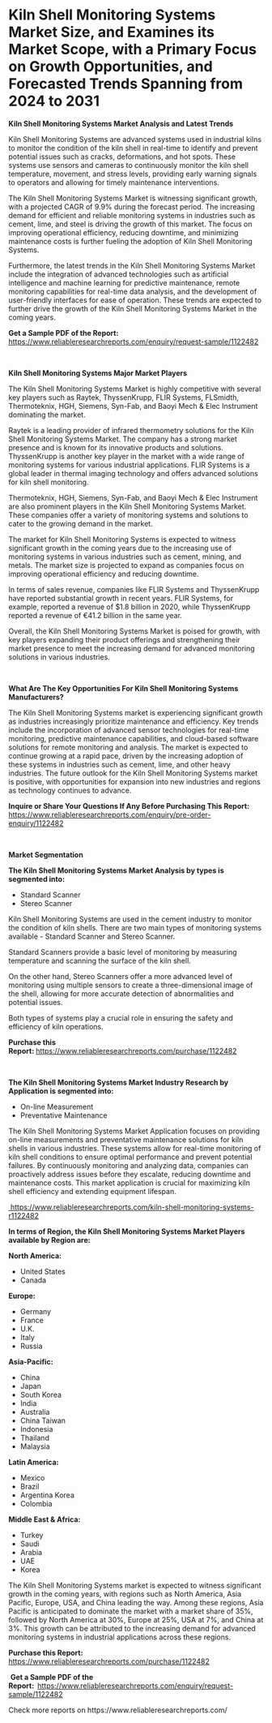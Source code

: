 <p><h1>Kiln Shell Monitoring Systems Market Size, and Examines its Market Scope, with a Primary Focus on Growth Opportunities, and Forecasted Trends Spanning from 2024 to 2031</h1></p><p><strong>Kiln Shell Monitoring Systems Market Analysis and Latest Trends</strong></p>
<p><p>Kiln Shell Monitoring Systems are advanced systems used in industrial kilns to monitor the condition of the kiln shell in real-time to identify and prevent potential issues such as cracks, deformations, and hot spots. These systems use sensors and cameras to continuously monitor the kiln shell temperature, movement, and stress levels, providing early warning signals to operators and allowing for timely maintenance interventions.</p><p>The Kiln Shell Monitoring Systems Market is witnessing significant growth, with a projected CAGR of 9.9% during the forecast period. The increasing demand for efficient and reliable monitoring systems in industries such as cement, lime, and steel is driving the growth of this market. The focus on improving operational efficiency, reducing downtime, and minimizing maintenance costs is further fueling the adoption of Kiln Shell Monitoring Systems.</p><p>Furthermore, the latest trends in the Kiln Shell Monitoring Systems Market include the integration of advanced technologies such as artificial intelligence and machine learning for predictive maintenance, remote monitoring capabilities for real-time data analysis, and the development of user-friendly interfaces for ease of operation. These trends are expected to further drive the growth of the Kiln Shell Monitoring Systems Market in the coming years.</p></p>
<p><strong>Get a Sample PDF of the Report:&nbsp;</strong> <a href="https://www.reliableresearchreports.com/enquiry/request-sample/1122482">https://www.reliableresearchreports.com/enquiry/request-sample/1122482</a></p>
<p>&nbsp;</p>
<p><strong>Kiln Shell Monitoring Systems Major Market Players</strong></p>
<p><p>The Kiln Shell Monitoring Systems Market is highly competitive with several key players such as Raytek, ThyssenKrupp, FLIR Systems, FLSmidth, Thermoteknix, HGH, Siemens, Syn-Fab, and Baoyi Mech & Elec Instrument dominating the market. </p><p>Raytek is a leading provider of infrared thermometry solutions for the Kiln Shell Monitoring Systems Market. The company has a strong market presence and is known for its innovative products and solutions. ThyssenKrupp is another key player in the market with a wide range of monitoring systems for various industrial applications. FLIR Systems is a global leader in thermal imaging technology and offers advanced solutions for kiln shell monitoring.</p><p>Thermoteknix, HGH, Siemens, Syn-Fab, and Baoyi Mech & Elec Instrument are also prominent players in the Kiln Shell Monitoring Systems Market. These companies offer a variety of monitoring systems and solutions to cater to the growing demand in the market.</p><p>The market for Kiln Shell Monitoring Systems is expected to witness significant growth in the coming years due to the increasing use of monitoring systems in various industries such as cement, mining, and metals. The market size is projected to expand as companies focus on improving operational efficiency and reducing downtime.</p><p>In terms of sales revenue, companies like FLIR Systems and ThyssenKrupp have reported substantial growth in recent years. FLIR Systems, for example, reported a revenue of $1.8 billion in 2020, while ThyssenKrupp reported a revenue of €41.2 billion in the same year.</p><p>Overall, the Kiln Shell Monitoring Systems Market is poised for growth, with key players expanding their product offerings and strengthening their market presence to meet the increasing demand for advanced monitoring solutions in various industries.</p></p>
<p>&nbsp;</p>
<p><strong>What Are The Key Opportunities For Kiln Shell Monitoring Systems Manufacturers?</strong></p>
<p><p>The Kiln Shell Monitoring Systems market is experiencing significant growth as industries increasingly prioritize maintenance and efficiency. Key trends include the incorporation of advanced sensor technologies for real-time monitoring, predictive maintenance capabilities, and cloud-based software solutions for remote monitoring and analysis. The market is expected to continue growing at a rapid pace, driven by the increasing adoption of these systems in industries such as cement, lime, and other heavy industries. The future outlook for the Kiln Shell Monitoring Systems market is positive, with opportunities for expansion into new industries and regions as technology continues to advance.</p></p>
<p><strong>Inquire or Share Your Questions If Any Before Purchasing This Report:</strong> <a href="https://www.reliableresearchreports.com/enquiry/pre-order-enquiry/1122482">https://www.reliableresearchreports.com/enquiry/pre-order-enquiry/1122482</a></p>
<p>&nbsp;</p>
<p><strong>Market Segmentation</strong></p>
<p><strong>The Kiln Shell Monitoring Systems Market Analysis by types is segmented into:</strong></p>
<p><ul><li>Standard Scanner</li><li>Stereo Scanner</li></ul></p>
<p><p>Kiln Shell Monitoring Systems are used in the cement industry to monitor the condition of kiln shells. There are two main types of monitoring systems available - Standard Scanner and Stereo Scanner. </p><p>Standard Scanners provide a basic level of monitoring by measuring temperature and scanning the surface of the kiln shell. </p><p>On the other hand, Stereo Scanners offer a more advanced level of monitoring using multiple sensors to create a three-dimensional image of the shell, allowing for more accurate detection of abnormalities and potential issues. </p><p>Both types of systems play a crucial role in ensuring the safety and efficiency of kiln operations.</p></p>
<p><strong>Purchase this Report:&nbsp;</strong><a href="https://www.reliableresearchreports.com/purchase/1122482">https://www.reliableresearchreports.com/purchase/1122482</a></p>
<p>&nbsp;</p>
<p><strong>The Kiln Shell Monitoring Systems Market Industry Research by Application is segmented into:</strong></p>
<p><ul><li>On-line Measurement</li><li>Preventative Maintenance</li></ul></p>
<p><p>The Kiln Shell Monitoring Systems Market Application focuses on providing on-line measurements and preventative maintenance solutions for kiln shells in various industries. These systems allow for real-time monitoring of kiln shell conditions to ensure optimal performance and prevent potential failures. By continuously monitoring and analyzing data, companies can proactively address issues before they escalate, reducing downtime and maintenance costs. This market application is crucial for maximizing kiln shell efficiency and extending equipment lifespan.</p></p>
<p><a href="https://www.reliableresearchreports.com/kiln-shell-monitoring-systems-r1122482">&nbsp;https://www.reliableresearchreports.com/kiln-shell-monitoring-systems-r1122482</a></p>
<p><strong>In terms of Region, the Kiln Shell Monitoring Systems Market Players available by Region are:</strong></p>
<p>
    <p> <strong> North America: </strong>
        <ul>
            <li>United States</li>
            <li>Canada</li>
        </ul>
        </p> 
    <p> <strong> Europe: </strong>
        <ul>
            <li>Germany</li>
            <li>France</li>
            <li>U.K.</li>
            <li>Italy</li>
            <li>Russia</li>
        </ul>
        </p> 
    <p> <strong> Asia-Pacific: </strong>
        <ul>
            <li>China</li>
            <li>Japan</li>
            <li>South Korea</li>
            <li>India</li>
            <li>Australia</li>
            <li>China Taiwan</li>
            <li>Indonesia</li>
            <li>Thailand</li>
            <li>Malaysia</li>
        </ul>
        </p> 
    <p> <strong> Latin America: </strong>
        <ul>
            <li>Mexico</li>
            <li>Brazil</li>
            <li>Argentina Korea</li>
            <li>Colombia</li>
        </ul>
        </p> 
    <p> <strong> Middle East & Africa: </strong>
        <ul>
            <li>Turkey</li>
            <li>Saudi</li>
            <li>Arabia</li>
            <li>UAE</li>
            <li>Korea</li>
        </ul>
    </p>
    </p>
<p><p>The Kiln Shell Monitoring Systems market is expected to witness significant growth in the coming years, with regions such as North America, Asia Pacific, Europe, USA, and China leading the way. Among these regions, Asia Pacific is anticipated to dominate the market with a market share of 35%, followed by North America at 30%, Europe at 25%, USA at 7%, and China at 3%. This growth can be attributed to the increasing demand for advanced monitoring systems in industrial applications across these regions.</p></p>
<p><strong>Purchase this Report: </strong><a href="https://www.reliableresearchreports.com/purchase/1122482">https://www.reliableresearchreports.com/purchase/1122482</a></p>
<p>&nbsp;<strong>Get a Sample PDF of the Report:&nbsp;&nbsp;</strong><a href="https://www.reliableresearchreports.com/enquiry/request-sample/1122482">https://www.reliableresearchreports.com/enquiry/request-sample/1122482</a></p>
<p><strong></strong></p>
<p>Check more reports on https://www.reliableresearchreports.com/</p>